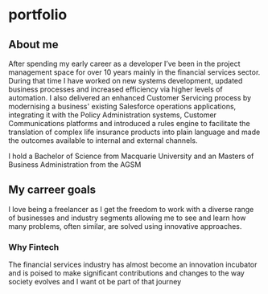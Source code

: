 # portfolio
## About me
After spending my early career as a developer I’ve been in the project management space for over 10 years mainly in the financial services sector.  During that time I have worked on new systems development, updated business processes and increased efficiency via higher levels of automation.  I also delivered an enhanced Customer Servicing process by modernising a business' existing Salesforce operations applications, integrating it with the Policy Administration systems, Customer Communications platforms and introduced a rules engine to facilitate the translation of complex life insurance products into plain language and made the outcomes available to internal and external channels. 

I hold a Bachelor of Science from Macquarie University and an Masters of Business Administration from the AGSM
## My carreer goals
I love being a freelancer as I get the freedom to work with a diverse range of businesses and industry segments allowing me to see and learn how many problems, often similar, are solved using innovative approaches.
### Why Fintech
The financial services industry has almost become an innovation incubator and is poised to make significant contributions and changes to the way society evolves and I want ot be part of that journey
